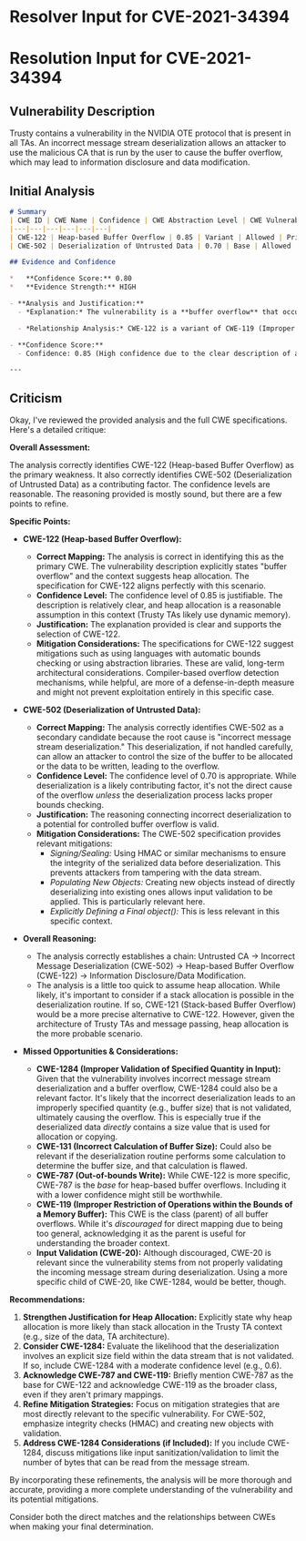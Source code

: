 # Resolver Input for CVE-2021-34394

# Resolution Input for CVE-2021-34394

## Vulnerability Description
Trusty contains a vulnerability in the NVIDIA OTE protocol that is present in all TAs. An incorrect message stream deserialization allows an attacker to use the malicious CA that is run by the user to cause the buffer overflow, which may lead to information disclosure and data modification.

## Initial Analysis
```markdown
# Summary
| CWE ID | CWE Name | Confidence | CWE Abstraction Level | CWE Vulnerability Mapping Label | CWE-Vulnerability Mapping Notes |
|---|---|---|---|---|---|
| CWE-122 | Heap-based Buffer Overflow | 0.85 | Variant | Allowed | Primary CWE |
| CWE-502 | Deserialization of Untrusted Data | 0.70 | Base | Allowed | Secondary Candidate |

## Evidence and Confidence

*   **Confidence Score:** 0.80
*   **Evidence Strength:** HIGH

- **Analysis and Justification:**  
  - *Explanation:* The vulnerability is a **buffer overflow** that occurs due to an **incorrect message stream deserialization** in the NVIDIA OTE protocol. Given that the vulnerability is explicitly described as a **buffer overflow**, and the context implies the memory allocation likely happens dynamically (heap), CWE-122 (Heap-based Buffer Overflow) is the most appropriate primary mapping. The **incorrect message stream deserialization** is a potential root cause, which leads to CWE-502 (Deserialization of Untrusted Data).

  - *Relationship Analysis:* CWE-122 is a variant of CWE-119 (Improper Restriction of Operations within the Bounds of a Memory Buffer). CWE-122 specifically deals with buffer overflows occurring on the heap. CWE-502 can precede CWE-122 as the **deserialization of untrusted data** is the root cause.

- **Confidence Score:**  
  - Confidence: 0.85 (High confidence due to the clear description of a heap-based buffer overflow and contributing factor of deserialization issue.)

---
```

## Criticism
Okay, I've reviewed the provided analysis and the full CWE specifications. Here's a detailed critique:

**Overall Assessment:**

The analysis correctly identifies CWE-122 (Heap-based Buffer Overflow) as the primary weakness. It also correctly identifies CWE-502 (Deserialization of Untrusted Data) as a contributing factor. The confidence levels are reasonable. The reasoning provided is mostly sound, but there are a few points to refine.

**Specific Points:**

*   **CWE-122 (Heap-based Buffer Overflow):**
    *   **Correct Mapping:** The analysis is correct in identifying this as the primary CWE. The vulnerability description explicitly states "buffer overflow" and the context suggests heap allocation. The specification for CWE-122 aligns perfectly with this scenario.
    *   **Confidence Level:** The confidence level of 0.85 is justifiable. The description is relatively clear, and heap allocation is a reasonable assumption in this context (Trusty TAs likely use dynamic memory).
    *   **Justification:** The explanation provided is clear and supports the selection of CWE-122.
    *   **Mitigation Considerations:** The specifications for CWE-122 suggest mitigations such as using languages with automatic bounds checking or using abstraction libraries. These are valid, long-term architectural considerations. Compiler-based overflow detection mechanisms, while helpful, are more of a defense-in-depth measure and might not prevent exploitation entirely in this specific case.

*   **CWE-502 (Deserialization of Untrusted Data):**
    *   **Correct Mapping:** The analysis correctly identifies CWE-502 as a secondary candidate because the root cause is "incorrect message stream deserialization." This deserialization, if not handled carefully, can allow an attacker to control the size of the buffer to be allocated or the data to be written, leading to the overflow.
    *   **Confidence Level:** The confidence level of 0.70 is appropriate. While deserialization is a likely contributing factor, it's not the direct cause of the overflow *unless* the deserialization process lacks proper bounds checking.
    *   **Justification:** The reasoning connecting incorrect deserialization to a potential for controlled buffer overflow is valid.
    *   **Mitigation Considerations:**  The CWE-502 specification provides relevant mitigations:
        *   *Signing/Sealing:*  Using HMAC or similar mechanisms to ensure the integrity of the serialized data before deserialization. This prevents attackers from tampering with the data stream.
        *   *Populating New Objects:* Creating new objects instead of directly deserializing into existing ones allows input validation to be applied. This is particularly relevant here.
        *   *Explicitly Defining a Final object():* This is less relevant in this specific context.

*   **Overall Reasoning:**

    *   The analysis correctly establishes a chain:  Untrusted CA -> Incorrect Message Deserialization (CWE-502) -> Heap-based Buffer Overflow (CWE-122) -> Information Disclosure/Data Modification.
    *   The analysis is a little too quick to assume heap allocation. While likely, it's important to consider if a stack allocation is possible in the deserialization routine. If so, CWE-121 (Stack-based Buffer Overflow) would be a more precise alternative to CWE-122. However, given the architecture of Trusty TAs and message passing, heap allocation is the more probable scenario.

*   **Missed Opportunities & Considerations:**

    *   **CWE-1284 (Improper Validation of Specified Quantity in Input):** Given that the vulnerability involves incorrect message stream deserialization and a buffer overflow, CWE-1284 could also be a relevant factor. It's likely that the incorrect deserialization leads to an improperly specified quantity (e.g., buffer size) that is not validated, ultimately causing the overflow.  This is especially true if the deserialized data *directly* contains a size value that is used for allocation or copying.
    *   **CWE-131 (Incorrect Calculation of Buffer Size):** Could also be relevant if the deserialization routine performs some calculation to determine the buffer size, and that calculation is flawed.
    *   **CWE-787 (Out-of-bounds Write):** While CWE-122 is more specific, CWE-787 is the *base* for heap-based buffer overflows. Including it with a lower confidence might still be worthwhile.
    *   **CWE-119 (Improper Restriction of Operations within the Bounds of a Memory Buffer):** This CWE is the class (parent) of all buffer overflows. While it's *discouraged* for direct mapping due to being too general, acknowledging it as the parent is useful for understanding the broader context.
    *   **Input Validation (CWE-20):** Although discouraged, CWE-20 is relevant since the vulnerability stems from not properly validating the incoming message stream during deserialization. Using a more specific child of CWE-20, like CWE-1284, would be better, though.

**Recommendations:**

1.  **Strengthen Justification for Heap Allocation:** Explicitly state why heap allocation is more likely than stack allocation in the Trusty TA context (e.g., size of the data, TA architecture).
2.  **Consider CWE-1284:** Evaluate the likelihood that the deserialization involves an explicit size field within the data stream that is not validated. If so, include CWE-1284 with a moderate confidence level (e.g., 0.6).
3.  **Acknowledge CWE-787 and CWE-119:** Briefly mention CWE-787 as the base for CWE-122 and acknowledge CWE-119 as the broader class, even if they aren't primary mappings.
4.  **Refine Mitigation Strategies:** Focus on mitigation strategies that are most directly relevant to the specific vulnerability. For CWE-502, emphasize integrity checks (HMAC) and creating new objects with validation.
5.  **Address CWE-1284 Considerations (if Included):** If you include CWE-1284, discuss mitigations like input sanitization/validation to limit the number of bytes that can be read from the message stream.

By incorporating these refinements, the analysis will be more thorough and accurate, providing a more complete understanding of the vulnerability and its potential mitigations.

Consider both the direct matches and the relationships between CWEs
when making your final determination.
        
